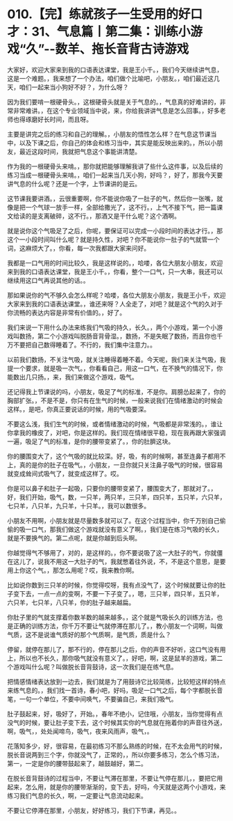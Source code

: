 # 010.【完】练就孩子一生受用的好口才：31、气息篇丨第二集：训练小游戏“久”--数羊、拖长音背古诗游戏

大家好，欢迎大家来到我的口语表达课堂，我是王小千。，我们今天继续讲气息，这是一个难题。，我来想了一个办法，咱们做个比喻吧，小朋友。，咱们最近这几天，咱们一起来当小狗好不好？，为什么呀？

因为我们要啃一根硬骨头。，这根硬骨头就是关于气息的。，气息真的好难讲的，非常非常难讲。，在这个专业领域当中说，来，你给我讲讲气息是怎么回事。，好多老师也得琢磨好长时间，而且呀。

主要是讲完之后的练习和自己的理解。，小朋友的悟性怎么样？在气息这节课当中，以及下课之后，你自己的体会和练习当中，其实是能反映出来的。，所以小朋友，最近这段时间，我就把气息这个事能讲清楚。

作为我的一根硬骨头来啃。，那你就把能够理解我讲了些什么这件事，以及后续的练习当成一根硬骨头来啃。，咱们一起来当几天小狗，好吗？，好了，那我今天要讲气息的什么呢？还是一个字，上节课讲的是云。

这节课我要讲酒。，云很重要啊，你不能说你吸了一肚子的气，然后你一张嘴，就像是把一个气球一放手一样，全部给撒光了，这不行。，上气不接下气，把一篇课文给读的是支离破碎，这不行。，那酒又是干什么呢？这个酒啊。

就是说你这个气吸足了之后，你呢，要保证可以完成一小段时间的表达才行。，那这个一小段时间叫什么呢？就是持久性，对吧？你不能说你一肚子的气就管一个词，这麻烦大了。，你看，每一次我都跟大家来问好。

我都是一口气用的时间比较久，我是这样说的。，哈喽，各位大朋友小朋友，欢迎来到我的口语表达课堂，我是王小千。，你看，整个一口气，只一大串，我还可以继续用这口气再说其他的话。。

那如果说你的气不够久会怎么样呢？哈喽，各位大朋友小朋友，我是王小千，欢迎大家来到我的口语表达课堂。，谁还来呀？人全走了，对吧？就是这个气的久对于你流畅的表达内容是非常有价值的。，好了。

我们来说一下用什么办法来练我们气吸的持久，长久。，两个小游戏，第一个小游戏叫数扬，第二个小游戏叫脱肠音背骨湿。，数扬，不是失眠了数扬，而且你也千万不要把自己数得睡着了。不行的，我们集中注意力。。

以前我们数扬，不关注气吸，就关注睡得着睡不着。今天呢，我们来关注气吸，我提一个要求，就是吸一次气。，你看看自己，用这一口气，在不换气的情况下，你能数出几只扬。，来，我们来做这个游戏，吸气。

还记得我上节课说的吗，小朋友，吸足了气的标准，不是你。肩膀怂起来了，你的胸部扩张。，不是不是，你只有在生气的时候，一般来说我们在情绪激动的时候会这样。，是吧，你真正要说话的时候，用的气吸要深。

不要这么浅，我们生气的时候，或者情绪激动的时候，气吸都是非常浅的。，谁让你拿我的橡皮了，对吧，你是这样的。我们现在情绪很平稳，现在我再跟大家强调一遍，吸足了气的标准，是你的腰带变紧了。，你的肚臍这块。

你的腰围变大了，这个气吸的就比较深。好，吸，有的时候啊，甚至连鼻子都用不上，真的是你的肚子在吸气。，小朋友，一旦你就只关注鼻子吸气的时候，很容易就变成耸间式吸气了，就变成这样了。哎。

你是可以鼻子和肚子一起吸，只要你的腰带变紧了，腰围变大了，那就对了。，好，我们开始，吸气，数，一只羊，两只羊，三只羊，四只羊，五只羊，六只羊，七只羊，八只羊，九只羊，十只羊。，我可以数很多。

小朋友不用啊，小朋友就是尽量数多就可以了。在这个过程当中，你千万别自己偷偷的吸一口气，那我们做这个游戏就没有意义了啊。，我们是在练习气吸的长久，就是不要换气的。第二点呢，就是你越到后头啊。

你越觉得气不够用了，对的，是这样的。，你不要说吸了这一大肚子的气，你就僵在这儿了，说我不用这一大肚子的气，我就憋着往外说，不，不是这个意思，是要用上你这个气。，那怎么用呢？哎，我来教你啊。

比如说你数到三只羊的时候，你觉得哎呀，我有点没气了，这个时候就要让你的肚子变下去，一点一点的变啊，不要一下子变了。，嗯，三只羊，四只羊，五只羊，六只羊，七只羊，八只羊，你的肚子越来越扁。

你肚子里的气就支撑着你数羊数的越来越多。，这个就是气吸长久的训练方法，也是正确的训练方法，你千万不要让气就停滞在那儿了。，教小朋友一个词啊，叫做气质，这不是说谁气质好的那个气质啊，是气质，质是什么？

停留，就停在那儿了，那不行的，停在那儿之后，你的声音不好听，这口气没有用上，所以也不长久，那你吸气就没有意义了。，好吧，啊，这是鼠羊的游戏，第二个游戏叫什么呢？叫做脱长音背鼓诗，这一次我们是在练气息。

把情感情绪表达放到一边去，我们就是为了用鼓诗它比较简练，比较短这样的特点来练气息的。，我们找一首诗，春小吧，好吗，吸足一口气之后，每个字都脱长音笔，一句一个单位，不要中间唤气，不要骗自己，来我们吸气。

肚子鼓起来，好，吸好了，开始。，春年不绝小，记住哦，小朋友，当你觉得有点没气的时候，要让肚子变下去，这个时候其实你的气息就在拖着你的声音往外送，啊，吸气，，处处闻啼鸟，吸气，夜来风雨声，吸气，。

花落知多少，好，很容易，在最初练习不那么熟练的时候，在不太会用气的时候，脱长音说两到三个字，你就没气了，正常的，，所以你要多练习，怎么个练习法，第一，一定是你的腰带鼓起来了，越鼓越好，第二。

在脱长音背鼓诗的过程当中，不要让气滞在那里，不要让气停在那儿，，要把它用起来，怎么用，就是你的腰带渐渐的，变下去，好吗，今天就是这两个小游戏，来练习我们气息的长久，啊，一定要让气息流动起来。

不要让它停滞在那里，小朋友，好好练习，我们下节课，再见。。